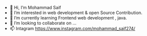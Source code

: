 - 👋 Hi, I’m Mohammad Saif
- 👀 I’m interested in web development & open Source Contribution. 
- 🌱 I’m currently learning  Frontend web development , java.
- 💞️ I’m looking to collaborate on ...
- 📫 Intagram https://www.instagram.com/mohammad_saif274/

<!---
Thebeast01/Thebeast01 is a ✨ special ✨ repository because its `README.md` (this file) appears on your GitHub profile.
You can click the Preview link to take a look at your changes.
--->

